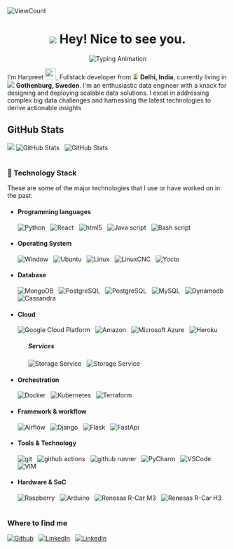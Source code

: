 ![ViewCount](https://views.whatilearened.today/views/github/allenkallz/README.md.svg?cache=remove)

<h1 align="center"><img src="https://emojis.slackmojis.com/emojis/images/1531849430/4246/blob-sunglasses.gif?1531849430" width="30"/> Hey! Nice to see you.</h1>
<p align="center">
  <img src="https://readme-typing-svg.herokuapp.com?font=Fira+Code&pause=1000&color=1F75FE&center=true&vCenter=true&lines=Hello!+I'm+Harpreet;Welcome+to+my+GitHub+Profile!" alt="Typing Animation">
</p>

<p> I'm Harpreet <img src="https://github.com/samujjwaal/samujjwaal/raw/master/etc/laptop.png" height="25" width="25" />, Fullstack developer from <img src="https://github.com/HatScripts/circle-flags/blob/dd5910007aee57e20f1b4350d9ec7cef1bb6dfc9/flags/in.svg" width="13"  /> <b>Delhi, India</b>, currently living in <img src="https://cdn-icons-png.flaticon.com/512/197/197564.png" width="13" /> <b>Gothenburg, Sweden</b>. I'm an enthusiastic data engineer with a knack for designing and deploying scalable data solutions. I excel in addressing complex big data challenges and harnessing the latest technologies to derive actionable insights</p>

<h2> GitHub Stats</h2>
<p>
  <img src="https://github-profile-summary-cards.vercel.app/api/cards/profile-details?username=allenkallz&theme=dracula" />
  <img src="https://github-readme-stats.vercel.app/api?username=allenkallz&show_icons=true&count_private=true&hide_title=true" alt="GitHub Stats" width="360"/> &nbsp;
  <img src="https://github-readme-streak-stats.herokuapp.com/?user=allenkallz" alt="GitHub Stats" width="330" />

</p>

<h1 ></h1>


<h1></h1>
<h3>  🔧 Technology Stack</h3>
These are some of the major technologies that I use or have worked on in the past:


<ul>
  <li> <h4>Programming languages</h4> </li>
    <p>
      <img alt="Python" src="https://img.shields.io/badge/-Python-3670A0?style=flat-square&logo=python&logoColor=white&labelColor=555"> &nbsp;
      <img alt="React" src="https://img.shields.io/badge/-React-black?style=flat-square&logo=react&logoColor=61dbfb&labelColor=555" /> &nbsp;
      <img alt="html5" src="https://img.shields.io/badge/-HTML5-E34F26?style=flat-square&logo=html5&logoColor=white&labelColor=555" /> &nbsp;
      <img alt="Java script" src="https://shields.io/badge/-JavaScript-000000?style=flat-square&logo=JavaScript&logoColor=yellow&labelColor=F0F3E9" /> &nbsp;
      <img alt="Bash script" src="https://shields.io/badge/-Bash_Script-230dbed?style=flat-square&logo=gnu-bash&logoColor=white&labelColor=black" /> &nbsp;
    </p>
  <li> <h4>Operating System</h4> </li>
    <p>
      <img alt="Window" src="https://img.shields.io/badge/-Window-0078D6?style=flat-square&logo=windows&logoColor=white&labelColor=555"> &nbsp;
      <img alt="Ubuntu" src="https://img.shields.io/badge/-Ubuntu-E95420?style=flat-square&logo=Ubuntu&logoColor=61dbfb&labelColor=555" /> &nbsp;
      <img alt="Linux" src="https://img.shields.io/badge/-Linux-FCC624?style=flat-square&logo=Linux&logoColor=white&labelColor=555" /> &nbsp;
      <img alt="LinuxCNC" src="https://img.shields.io/badge/-LinuxCNC-FCC624?style=flat-square&logo=Linux&logoColor=white&labelColor=555" /> &nbsp;
      <img alt="Yocto" src="https://shields.io/badge/-Yocto-000000?style=flat-square&logo=Linux&logoColor=yellow&labelColor=F0F3E9" /> &nbsp;
    </p>
  <li> <h4>Database</h4> </li>
    <p>
      <img alt="MongoDB" src="https://img.shields.io/badge/-MongoDB-13aa52?style=flat-square&logo=mongodb&labelColor=555" /> &nbsp;
      <img alt="PostgreSQL" src="https://img.shields.io/badge/PostgreSQL-316192.svg?style=flat-square&logo=PostgreSQL&logoColor=black&labelColor=FFFFFF" /> &nbsp;
      <img alt="PostgreSQL" src="https://img.shields.io/badge/PostGIS-3670A0.svg?style=flat-square&logo=PostgreSQL&logoColor=white&labelColor=555" /> &nbsp;
      <img alt="MySQL" src="https://img.shields.io/badge/-MySQL-00758F?style=flat-square&logo=mysql&logoColor=white&labelColor=black" /> &nbsp;
      <img alt="Dynamodb" src="https://img.shields.io/badge/Amazon%20DynamoDB-4053D6?style=flat-square&logo=Amazon%20DynamoDB&logoColor=white&labelColor=555" /> &nbsp;
      <img alt="Cassandra" src="https://img.shields.io/badge/Cassandra-1287B1?style=flat-square&logo=apache%20cassandra&logoColor=white&labelColor=555" /> &nbsp;
    </p>

  <li> <h4>Cloud</h4> </li>
    <p>
      <img alt="Google Cloud Platform" src="https://img.shields.io/badge/-Google_Cloud-1a73e8?style=flat-square&logo=google-cloud&logoColor=white&labelColor=555" /> &nbsp;
      <img alt="Amazon" src="https://img.shields.io/badge/-Amazon-232F3E?style=flat-square&logo=amazon-aws&logoColor=yellow&labelColor=555" /> &nbsp;
      <img alt="Microsoft Azure" src="https://img.shields.io/badge/microsoft%20azure-0089D6?style=flat-square&logo=microsoft-azure&labelColor=555" /> &nbsp;
      <img alt="Heroku" src="https://img.shields.io/badge/-Heroku-430098?style=flat-square&logo=heroku&logoColor=white&labelColor=555" /> &nbsp;
    </p>
    <ol > 
      <h5>Services</h5> 
        <p>
          <img alt="Storage Service" src="https://img.shields.io/badge/-Storage_Service-430098?style=flat-square&logo=&logoColor=white&labelColor=555" /> &nbsp;
          <img alt="Storage Service" src="https://img.shields.io/badge/API-Gateway-informational?style=flat&logo=amazon-api-gateway&logoColor=white&color=6aa6f8" /> &nbsp;
        </p>
    </ol>
  <li> <h4>Orchestration</h4> </li>
    <p>
      <img alt="Docker" src="https://img.shields.io/badge/-Docker-230dbed?style=flat-square&logo=docker&logoColor=white&labelColor=555" /> &nbsp;
      <img alt="Kubernetes" src="https://img.shields.io/badge/Kubernetes-326CE5.svg?style=flat-square&logo=Kubernetes&logoColor=white&labelColor=555" /> &nbsp;
      <img alt="Terraform" src="https://img.shields.io/badge/Terraform-326CE5.svg?style=flat-square&logo=Terraform&logoColor=white&labelColor=555" /> &nbsp;
    </p>
  <li> <h4>Framework & workflow</h4> </li>
    <p>
      <img alt="Airflow" src="https://img.shields.io/badge/-Airflow-326CE5?style=flat-square&logo=apache-airflow&logoColor=red&labelColor=F0F3E9" /> &nbsp;
      <img alt="Django" src="https://img.shields.io/badge/-Django-13aa52?style=flat-square&logo=django&logoColor=F0F3E9&labelColor=black" /> &nbsp;
      <img alt="Flask" src="https://img.shields.io/badge/-Flask-blue?style=flat-square&logo=flask&logoColor=F0F3E9&labelColor=black" /> &nbsp;
      <img alt="FastApi" src="https://img.shields.io/badge/-FastAPI-black?style=flat-square&logo=fastapi&logoColor=black&labelColor=F0F3E9" /> &nbsp;
    </p>
  <li> <h4>Tools & Technology </h4> </li>
    <p>
      <img alt="git" src="https://img.shields.io/badge/-Git-F05032?style=flat-square&logo=git&logoColor=white&labelColor=black" /> &nbsp;
      <img alt="github actions" src="https://img.shields.io/badge/-Github_Actions-black?style=flat-square&logo=github-actions&logoColor=blue&labelColor=F0F3E9" /> &nbsp;
      <img alt="github runner" src="https://img.shields.io/badge/-Github_Runner-blue?style=flat-square&logo=github-actions&logoColor=blue&labelColor=F0F3E9" /> &nbsp;
      <img alt="PyCharm" src="https://img.shields.io/badge/-PyCharm-D0F18E?style=flat-square&logo=pycharm&logoColor=white&labelColor=black" /> &nbsp;
      <img alt="VSCode" src="https://img.shields.io/badge/-VS_Code-black?style=flat-square&logo=visualstudiocode&logoColor=675CEF&labelColor=F0F3E9" /> &nbsp;
      <img alt="VIM" src="https://img.shields.io/badge/-Vim-019733?style=flat-square&logo=vim&logoColor=019733&labelColor=F0F3E9" /> &nbsp;
    </p>
    
  <li> <h4>Hardware & SoC </h4> </li>
    <p>
      <img alt="Raspberry" src="https://img.shields.io/badge/-Raspberry-F05032?style=flat-square&logo=Raspberry-pi&logoColor=red&labelColor=F0F3E9" /> &nbsp;
      <img alt="Arduino" src="https://img.shields.io/badge/-Arduino-1287B1?style=flat-square&logo=Arduino&logoColor=1287B1&labelColor=F0F3E9" /> &nbsp;
      <img alt="Renesas R-Car M3" src="https://img.shields.io/badge/-Renesas_R_Car_M3-1287B1?style=flat-square&logo=" /> &nbsp;
      <img alt="Renesas R-Car H3" src="https://img.shields.io/badge/-Renesas_R_Car_H3-1287B1?style=flat-square&logo=" /> &nbsp;
    </p>
    
</ul> 

<h1 ></h1>

<h3>Where to find me</h3>
  <p>
    <a href="https://github.com/allenkallz" target="_blank"><img alt="Github" src="https://img.shields.io/badge/GitHub-%2312100E.svg?&style=for-the-badge&logo=Github&logoColor=white&labelColor=555" /></a> &nbsp;
    <a href="https://www.linkedin.com/in/allenkallz/" target="_blank"><img alt="LinkedIn" src="https://img.shields.io/badge/linkedin-%230077B5.svg?&style=for-the-badge&logo=linkedin&logoColor=white&labelColor=555" /></a> &nbsp;
    <a href="https://stackoverflow.com/users/7825115/kallz" target="_blank"><img alt="LinkedIn" src="https://img.shields.io/badge/stackoverflow-black.svg?&style=for-the-badge&logo=stackoverflow&logoColor=f48024&labelColor=F0F3E9" /></a> &nbsp;
  </p>
